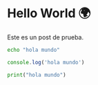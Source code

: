 # Hello World 🌍

Este es un post de prueba.

```bash
echo "hola mundo"
```

```js
console.log('hola mundo')
```

```python
print("hola mundo")
```